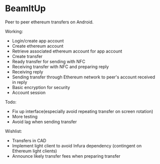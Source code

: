 # BeamItUp
Peer to peer ethereum transfers on Android.

Working:
* Login/create app account
* Create ethereum account
* Retrieve associated ethereum account for app account
* Create transfer
* Ready transfer for sending with NFC
* Receiving transfer with NFC and preparing reply
* Receiving reply
* Sending transfer through Ethereum network to peer's account received in reply
* Basic encryption for security
* Account session

Todo:
* Fix up interface(especially avoid repeating transfer on screen rotation)
* More testing
* Avoid lag when sending transfer

Wishlist:
* Transfers in CAD
* Implement light client to avoid Infura dependency (contingent on Ethereum light clients)
* Announce likely transfer fees when preparing transfer
